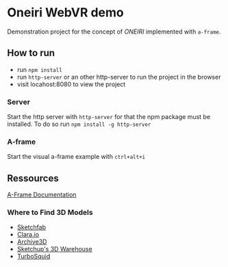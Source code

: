 # Oneiri WebVR demo

Demonstration project for the concept of *ONEIRI* implemented with `a-frame`.

## How to run
- run `npm install`
- run `http-server` or an other http-server to run the project in the browser
- visit locahost:8080 to view the project


### Server
Start the http server with `http-server` for that the npm package must be installed. To do so run `npm install -g http-server`

### A-frame
Start the visual a-frame example with `ctrl+alt+i`

## Ressources

[A-Frame Documentation](https://aframe.io/docs/0.7.0/introduction/)

### Where to Find 3D Models

- [Sketchfab](https://sketchfab.com)
- [Clara.io](http://clara.io)
- [Archive3D](http://archive3d.net)
- [Sketchup's 3D Warehouse](https://3dwarehouse.sketchup.com)
- [TurboSquid](http://www.turbosquid.com/Search/3D-Models/free)
